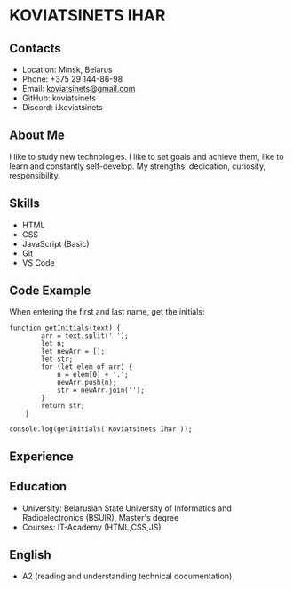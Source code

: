 # KOVIATSINETS IHAR
## Contacts
* Location: Minsk, Belarus
* Phone: +375 29 144-86-98
* Email: koviatsinets@gmail.com
* GitHub: koviatsinets
* Discord: i.koviatsinets
## About Me

I like to study new technologies. I like to set goals and achieve them, like to learn and constantly self-develop.
My strengths: dedication, curiosity, responsibility.
## Skills
* HTML
* CSS
* JavaScript (Basic)
* Git
* VS Code
## Code Example
When entering the first and last name, get the initials:
```
function getInitials(text) {
        arr = text.split(' ');
        let n;
        let newArr = [];
        let str;
        for (let elem of arr) {
            n = elem[0] + '.';
            newArr.push(n);
            str = newArr.join('');
        }
        return str;
    }

console.log(getInitials('Koviatsinets Ihar'));
```
## Experience
## Education
* University: Belarusian State University of Informatics and Radioelectronics (BSUIR), Master's degree
* Courses: IT-Academy (HTML,CSS,JS)
## English
* A2 (reading and understanding technical documentation)
